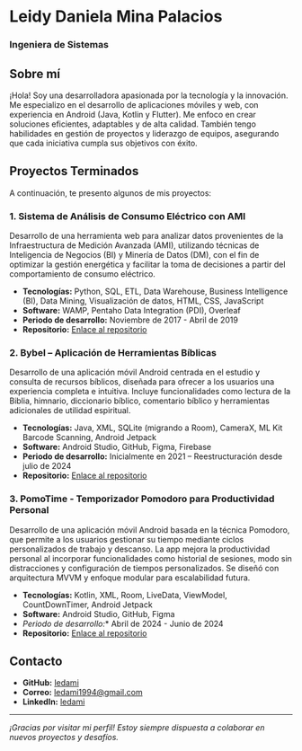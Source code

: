 # Leidy Daniela Mina Palacios
### Ingeniera de Sistemas

## Sobre mí
¡Hola! Soy una desarrolladora apasionada por la tecnología y la innovación. Me especializo en el desarrollo de aplicaciones móviles y web, con experiencia en Android (Java, Kotlin y Flutter). Me enfoco en crear soluciones eficientes, adaptables y de alta calidad. También tengo habilidades en gestión de proyectos y liderazgo de equipos, asegurando que cada iniciativa cumpla sus objetivos con éxito.

## Proyectos Terminados
A continuación, te presento algunos de mis proyectos:

### 1. Sistema de Análisis de Consumo Eléctrico con AMI
Desarrollo de una herramienta web para analizar datos provenientes de la Infraestructura de Medición Avanzada (AMI), utilizando técnicas de Inteligencia de Negocios (BI) y Minería de Datos (DM), con el fin de optimizar la gestión energética y facilitar la toma de decisiones a partir del comportamiento de consumo eléctrico.
- **Tecnologías:** Python, SQL, ETL, Data Warehouse, Business Intelligence (BI), Data Mining, Visualización de datos, HTML, CSS, JavaScript
- **Software:** WAMP, Pentaho Data Integration (PDI), Overleaf
- **Periodo de desarrollo:** Noviembre de 2017 - Abril de 2019
- **Repositorio:** [Enlace al repositorio](https://github.com/ledami/AMI)

### 2. Bybel – Aplicación de Herramientas Bíblicas
Desarrollo de una aplicación móvil Android centrada en el estudio y consulta de recursos bíblicos, diseñada para ofrecer a los usuarios una experiencia completa e intuitiva. Incluye funcionalidades como lectura de la Biblia, himnario, diccionario bíblico, comentario bíblico y herramientas adicionales de utilidad espiritual. 

- **Tecnologías:** Java, XML, SQLite (migrando a Room), CameraX, ML Kit Barcode Scanning, Android Jetpack
- **Software:** Android Studio, GitHub, Figma, Firebase
- **Periodo de desarrollo:** Inicialmente en 2021 – Reestructuración desde julio de 2024
- **Repositorio:** [Enlace al repositorio](https://github.com/ledami/Bybel)
  
### 3. PomoTime - Temporizador Pomodoro para Productividad Personal
Desarrollo de una aplicación móvil Android basada en la técnica Pomodoro, que permite a los usuarios gestionar su tiempo mediante ciclos personalizados de trabajo y descanso. La app mejora la productividad personal al incorporar funcionalidades como historial de sesiones, modo sin distracciones y configuración de tiempos personalizados. Se diseñó con arquitectura MVVM y enfoque modular para escalabilidad futura.

- **Tecnologías:** Kotlin, XML, Room, LiveData, ViewModel, CountDownTimer, Android Jetpack
- **Software:** Android Studio, GitHub, Figma
- *Periodo de desarrollo:** Abril de 2024 - Junio de 2024
- **Repositorio:** [Enlace al repositorio](https://github.com/ledami/PomoTime)

## Contacto
- **GitHub:** [ledami](https://github.com/ledami)
- **Correo:** ledami1994@gmail.com
- **LinkedIn:** [ledami](https://linkedin.com/in/ledami)

---

_¡Gracias por visitar mi perfil! Estoy siempre dispuesta a colaborar en nuevos proyectos y desafíos._
